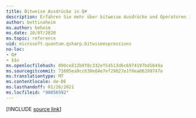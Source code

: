 ```yaml
---
title: Bitweise Ausdrücke in Q#
description: Erfahren Sie mehr über bitweise Ausdrücke und Operatoren in der Q# Programmiersprache.
author: bettinaheim
ms.author: beheim
ms.date: 10/07/2020
ms.topic: reference
uid: microsoft.quantum.qsharp.bitwiseexpressions
no-loc:
- Q#
- $$v
ms.openlocfilehash: 090ce812b9f8c332ef54513d6c6974197bd5649a
ms.sourcegitcommit: 71605ea9cc630e84e7ef29027e1f0ea06299747e
ms.translationtype: MT
ms.contentlocale: de-DE
ms.lasthandoff: 01/26/2021
ms.locfileid: "98856592"
---
```

<!---
# Bitwise expressions in Q#
-->

[!INCLUDE [source link](~/includes/qsharp-language/Specifications/Language/3_Expressions/BitwiseExpressions.md)]

